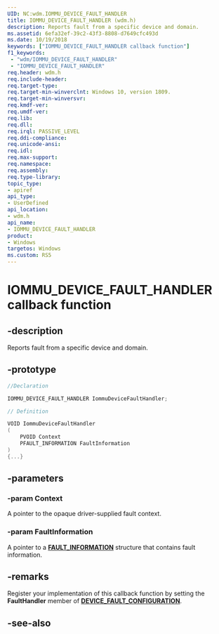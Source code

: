 ```yaml
---
UID: NC:wdm.IOMMU_DEVICE_FAULT_HANDLER
title: IOMMU_DEVICE_FAULT_HANDLER (wdm.h)
description: Reports fault from a specific device and domain.
ms.assetid: 6efa32ef-39c2-43f3-8808-d7649cfc493d
ms.date: 10/19/2018
keywords: ["IOMMU_DEVICE_FAULT_HANDLER callback function"]
f1_keywords:
 - "wdm/IOMMU_DEVICE_FAULT_HANDLER"
 - "IOMMU_DEVICE_FAULT_HANDLER"
req.header: wdm.h
req.include-header:
req.target-type:
req.target-min-winverclnt: Windows 10, version 1809.
req.target-min-winversvr:
req.kmdf-ver:
req.umdf-ver:
req.lib:
req.dll:
req.irql: PASSIVE_LEVEL
req.ddi-compliance:
req.unicode-ansi:
req.idl:
req.max-support:
req.namespace:
req.assembly:
req.type-library: 
topic_type: 
- apiref
api_type: 
- UserDefined
api_location: 
- wdm.h
api_name: 
- IOMMU_DEVICE_FAULT_HANDLER
product:
- Windows
targetos: Windows
ms.custom: RS5
---
```


# IOMMU_DEVICE_FAULT_HANDLER callback function

## -description

Reports fault from a specific device and domain.

## -prototype

```cpp
//Declaration

IOMMU_DEVICE_FAULT_HANDLER IommuDeviceFaultHandler; 

// Definition

VOID IommuDeviceFaultHandler 
(
	PVOID Context
	PFAULT_INFORMATION FaultInformation
)
{...}

```

## -parameters

### -param Context
A pointer to the opaque driver-supplied fault context.

### -param FaultInformation
A pointer to a [**FAULT_INFORMATION**](ns-wdm-_fault_information.md) structure that contains fault information.


## -remarks

Register your implementation of this callback function by setting the **FaultHandler** member of [**DEVICE_FAULT_CONFIGURATION**](ns-wdm-_device_fault_configuration.md).


## -see-also
